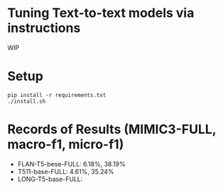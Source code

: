 # Tuning Text-to-text models via instructions
WIP

# Setup
```
pip install -r requirements.txt
./install.sh
```

# Records of Results (MIMIC3-FULL, macro-f1, micro-f1)
- FLAN-T5-bese-FULL: 6.18%, 38.19%
- T511-base-FULL: 4.61%, 35.24%
- LONG-T5-base-FULL:

